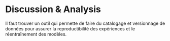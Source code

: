 # Discussion & Analysis

Il faut trouver un outil qui permette de faire du catalogage et versionnage de données pour assurer la reproductibilité des expériences et le réentraînement des modèles.
